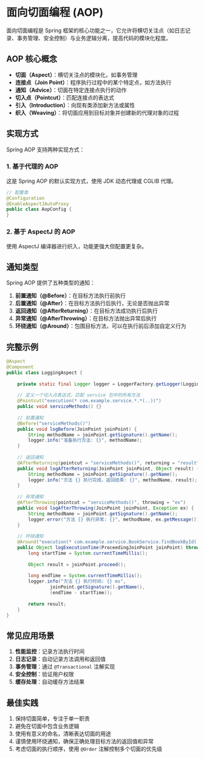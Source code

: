 # 面向切面编程 (AOP)

面向切面编程是 Spring 框架的核心功能之一，它允许将横切关注点（如日志记录、事务管理、安全控制）与业务逻辑分离，提高代码的模块化程度。

## AOP 核心概念

- **切面（Aspect）**：横切关注点的模块化，如事务管理
- **连接点（Join Point）**：程序执行过程中的某个特定点，如方法执行
- **通知（Advice）**：切面在特定连接点执行的动作
- **切入点（Pointcut）**：匹配连接点的表达式
- **引入（Introduction）**：向现有类添加新方法或属性
- **织入（Weaving）**：将切面应用到目标对象并创建新的代理对象的过程

## 实现方式

Spring AOP 支持两种实现方式：

### 1. 基于代理的 AOP

这是 Spring AOP 的默认实现方式，使用 JDK 动态代理或 CGLIB 代理。

```java
// 配置类
@Configuration
@EnableAspectJAutoProxy
public class AopConfig {
}
```

### 2. 基于 AspectJ 的 AOP

使用 AspectJ 编译器进行织入，功能更强大但配置更复杂。

## 通知类型

Spring AOP 提供了五种类型的通知：

1. **前置通知（@Before）**：在目标方法执行前执行
2. **后置通知（@After）**：在目标方法执行后执行，无论是否抛出异常
3. **返回通知（@AfterReturning）**：在目标方法成功执行后执行
4. **异常通知（@AfterThrowing）**：在目标方法抛出异常后执行
5. **环绕通知（@Around）**：包围目标方法，可以在执行前后添加自定义行为

## 完整示例

```java
@Aspect
@Component
public class LoggingAspect {
    
    private static final Logger logger = LoggerFactory.getLogger(LoggingAspect.class);
    
    // 定义一个切入点表达式，匹配 service 包中的所有方法
    @Pointcut("execution(* com.example.service.*.*(..))")
    public void serviceMethods() {}
    
    // 前置通知
    @Before("serviceMethods()")
    public void logBefore(JoinPoint joinPoint) {
        String methodName = joinPoint.getSignature().getName();
        logger.info("准备执行方法: {}", methodName);
    }
    
    // 返回通知
    @AfterReturning(pointcut = "serviceMethods()", returning = "result")
    public void logAfterReturning(JoinPoint joinPoint, Object result) {
        String methodName = joinPoint.getSignature().getName();
        logger.info("方法 {} 执行完成，返回结果: {}", methodName, result);
    }
    
    // 异常通知
    @AfterThrowing(pointcut = "serviceMethods()", throwing = "ex")
    public void logAfterThrowing(JoinPoint joinPoint, Exception ex) {
        String methodName = joinPoint.getSignature().getName();
        logger.error("方法 {} 执行异常: {}", methodName, ex.getMessage());
    }
    
    // 环绕通知
    @Around("execution(* com.example.service.BookService.findBookById(..))")
    public Object logExecutionTime(ProceedingJoinPoint joinPoint) throws Throwable {
        long startTime = System.currentTimeMillis();
        
        Object result = joinPoint.proceed();
        
        long endTime = System.currentTimeMillis();
        logger.info("方法 {} 执行时间: {} ms", 
                joinPoint.getSignature().getName(), 
                (endTime - startTime));
        
        return result;
    }
}
```

## 常见应用场景

1. **性能监控**：记录方法执行时间
2. **日志记录**：自动记录方法调用和返回值
3. **事务管理**：通过 `@Transactional` 注解实现
4. **安全控制**：验证用户权限
5. **缓存处理**：自动缓存方法结果

## 最佳实践

1. 保持切面简单，专注于单一职责
2. 避免在切面中包含业务逻辑
3. 使用有意义的命名，清晰表达切面的用途
4. 谨慎使用环绕通知，确保正确处理目标方法的返回值和异常
5. 考虑切面的执行顺序，使用 `@Order` 注解控制多个切面的优先级 